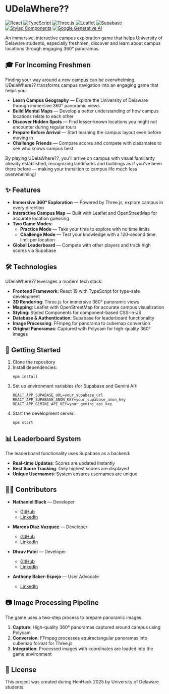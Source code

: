 # UDelaWhere??

[![React](https://img.shields.io/badge/React-19.0.0-61DAFB?logo=react&logoColor=white)](https://reactjs.org/)
[![TypeScript](https://img.shields.io/badge/TypeScript-4.9.5-3178C6?logo=typescript&logoColor=white)](https://www.typescriptlang.org/)
[![Three.js](https://img.shields.io/badge/Three.js-0.174.0-black?logo=three.js&logoColor=white)](https://threejs.org/)
[![Leaflet](https://img.shields.io/badge/Leaflet-1.9.4-199900?logo=leaflet&logoColor=white)](https://leafletjs.com/)
[![Supabase](https://img.shields.io/badge/Supabase-2.49.1-3ECF8E?logo=supabase&logoColor=white)](https://supabase.com/)
[![Styled Components](https://img.shields.io/badge/Styled_Components-6.1.15-DB7093?logo=styled-components&logoColor=white)](https://styled-components.com/)
[![Google Generative AI](https://img.shields.io/badge/Gemini_AI-0.22.0-4285F4?logo=google&logoColor=white)](https://ai.google.dev/)

An immersive, interactive campus exploration game that helps University of Delaware students, especially freshmen, discover and learn about campus locations through engaging 360° panoramas.

## 🎓 For Incoming Freshmen

Finding your way around a new campus can be overwhelming. UDelaWhere?? transforms campus navigation into an engaging game that helps you:

- **Learn Campus Geography** — Explore the University of Delaware through immersive 360° panoramic views
- **Build Mental Maps** — Develop a better understanding of how campus locations relate to each other
- **Discover Hidden Spots** — Find lesser-known locations you might not encounter during regular tours
- **Prepare Before Arrival** — Start learning the campus layout even before moving in
- **Challenge Friends** — Compare scores and compete with classmates to see who knows campus best

By playing UDelaWhere??, you'll arrive on campus with visual familiarity already established, recognizing landmarks and buildings as if you've been there before — making your transition to campus life much less overwhelming!

## ✨ Features

- **Immersive 360° Exploration** — Powered by Three.js, explore campus in every direction
- **Interactive Campus Map** — Built with Leaflet and OpenStreetMap for accurate location guessing
- **Two Game Modes**:
  - **Practice Mode** — Take your time to explore with no time limits
  - **Challenge Mode** — Test your knowledge with a 120-second time limit per location
- **Global Leaderboard** — Compete with other players and track high scores via Supabase

## 🛠️ Technologies

UDelaWhere?? leverages a modern tech stack:

- **Frontend Framework**: React 19 with TypeScript for type-safe development
- **3D Rendering**: Three.js for immersive 360° panoramic views
- **Mapping**: Leaflet with OpenStreetMap for accurate campus visualization
- **Styling**: Styled Components for component-based CSS-in-JS
- **Database & Authentication**: Supabase for leaderboard functionality
- **Image Processing**: FFmpeg for panorama to cubemap conversion
- **Original Panoramas**: Captured with Polycam for high-quality 360° images

## 🚀 Getting Started

1. Clone the repository
2. Install dependencies:
   ```
   npm install
   ```
3. Set up environment variables (for Supabase and Gemini AI):
   ```
   REACT_APP_SUPABASE_URL=your_supabase_url
   REACT_APP_SUPABASE_ANON_KEY=your_supabase_anon_key
   REACT_APP_GEMINI_API_KEY=your_gemini_api_key
   ```
4. Start the development server:
   ```
   npm start
   ```

## 📊 Leaderboard System

The leaderboard functionality uses Supabase as a backend:

- **Real-time Updates**: Scores are updated instantly
- **Best Score Tracking**: Only highest scores are displayed
- **Unique Usernames**: System ensures usernames are unique

## 👨‍💻 Contributors

- **Nathaniel Black** — Developer
  - [GitHub](https://github.com/ncb09)
  - [LinkedIn](https://www.linkedin.com/in/nathaniel-black-ab8a19329/)

- **Marcos Diaz Vazquez** — Developer
  - [GitHub](https://github.com/marcosdiazvazquez)
  - [LinkedIn](https://www.linkedin.com/in/marcos-diaz-vazquez/)

- **Dhruv Patel** — Developer
  - [GitHub](https://github.com/rkdhruv)
  - [LinkedIn](https://www.linkedin.com/in/rkdhruv/)

- **Anthony Baker-Espejo** — User Advocate
  - [LinkedIn](https://www.linkedin.com/in/abespejo/)

## 📷 Image Processing Pipeline

The game uses a two-step process to prepare panoramic images:

1. **Capture**: High-quality 360° panoramas captured around campus using Polycam
2. **Conversion**: FFmpeg processes equirectangular panoramas into cubemap format for Three.js
3. **Integration**: Processed images with coordinates are loaded into the game environment

## 📜 License

This project was created during HenHack 2025 by University of Delaware students.